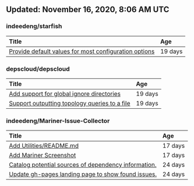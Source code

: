 ## Updated: November 16, 2020, 8:06 AM UTC


### indeedeng/starfish
|**Title**|**Age**|
|:----|:----|
|[Provide default values for most configuration options](https://github.com/indeedeng/starfish/issues/78)|19&nbsp;days|


### depscloud/depscloud
|**Title**|**Age**|
|:----|:----|
|[Add support for global ignore directories](https://github.com/depscloud/depscloud/issues/137)|19&nbsp;days|
|[Support outputting topology queries to a file](https://github.com/depscloud/depscloud/issues/135)|19&nbsp;days|


### indeedeng/Mariner-Issue-Collector
|**Title**|**Age**|
|:----|:----|
|[Add Utilities/README.md](https://github.com/indeedeng/Mariner-Issue-Collector/issues/30)|17&nbsp;days|
|[Add Mariner Screenshot](https://github.com/indeedeng/Mariner-Issue-Collector/issues/29)|17&nbsp;days|
|[Catalog potential sources of dependency information.](https://github.com/indeedeng/Mariner-Issue-Collector/issues/19)|24&nbsp;days|
|[Update gh-pages landing page to show found issues.](https://github.com/indeedeng/Mariner-Issue-Collector/issues/15)|24&nbsp;days|